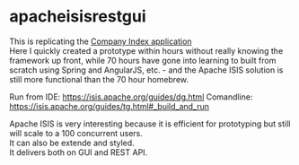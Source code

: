 # apacheisisrestgui
This is replicating the [Company Index application](https://github.com/Jojs/springrest/blob/master/README.md)  
Here I quickly created a prototype within hours without really knowing the framework up front, while 70 hours
have gone into learning to built from scratch using Spring and AngularJS, etc. - and the Apache ISIS solution is 
still more functional than the 70 hour homebrew.

Run from IDE: https://isis.apache.org/guides/dg.html
Comandline: https://isis.apache.org/guides/tg.html#_build_and_run

Apache ISIS is very interesting because it is efficient for prototyping but still will scale to a 100 concurrent users.  
It can also be extende and styled.  
It delivers both on GUI and REST API.  
